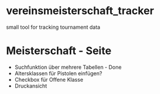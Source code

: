 # vereinsmeisterschaft_tracker
small tool for tracking tournament data


# Meisterschaft - Seite
 - Suchfunktion über mehrere Tabellen - Done
 - Altersklassen für Pistolen einfügen?
 - Checkbox für Offene Klasse
 - Druckansicht
